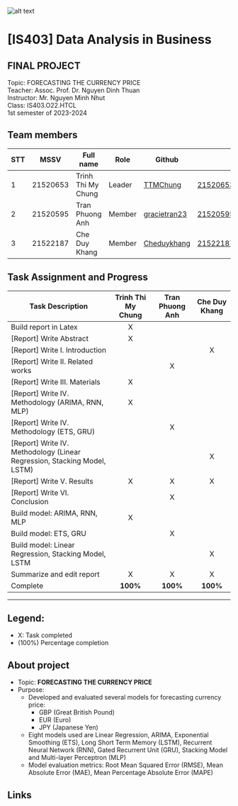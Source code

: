 ![alt text](https://camo.githubusercontent.com/3fc58d630f8f770987b3800a90372321c44dcf0000876d71ebe441f5538437e2/68747470733a2f2f692e696d6775722e636f6d2f576d4d6e5352742e706e67)

# [IS403] Data Analysis in Business
<h2>FINAL PROJECT</h2>
Topic:  FORECASTING THE CURRENCY PRICE<br>
Teacher: Assoc. Prof. Dr. Nguyen Dinh Thuan <br>
Instructor: Mr. Nguyen Minh Nhut <br>
Class: IS403.O22.HTCL<br>
1st semester of 2023-2024 <br>

## Team members
| STT | MSSV | Full name | Role | Github | Email |
| --- | --- | --- | --- | --- | --- |
| 1 | 21520653 | Trinh Thi My Chung | Leader | [TTMChung](https://github.com/TTMChung) | 21520653@gm.uit.edu.vn
| 2 | 21520595 | Tran Phuong Anh | Member | [gracietran23](https://github.com/gracietran23) | 21520595@gm.uit.edu.vn
| 3 | 21522187 | Che Duy Khang | Member | [Cheduykhang](https://github.com/Cheduykhang)| 21522187@gm.uit.edu.vn

## Task Assignment and Progress

| Task Description                                     | Trinh Thi My Chung | Tran Phuong Anh | Che Duy Khang |
|------------------------------------------------------|:------------------:|:---------------:|:-------------:|
| Build report in Latex                                | <center>X</center> | <center> </center> | <center> </center> |
| [Report] Write Abstract                              | <center>X</center> | <center> </center> | <center> </center> |
| [Report] Write I. Introduction                       | <center> </center> | <center> </center> | <center>X</center> |
| [Report] Write II. Related works                     | <center> </center> | <center>X</center> | <center> </center> |
| [Report] Write III. Materials                        | <center>X</center> | <center> </center> | <center> </center> |
| [Report] Write IV. Methodology (ARIMA, RNN, MLP)     | <center>X</center> | <center> </center> | <center> </center> |
| [Report] Write IV. Methodology (ETS, GRU)            | <center> </center> | <center>X</center> | <center> </center> |
| [Report] Write IV. Methodology (Linear Regression, Stacking Model, LSTM) | <center> </center> | <center> </center> | <center>X</center> |
| [Report] Write V. Results                            | <center>X</center> | <center>X</center> | <center>X</center> |
| [Report] Write VI. Conclusion                        | <center> </center> | <center>X</center> | <center> </center> |
| Build model: ARIMA, RNN, MLP                         | <center>X</center> | <center> </center> | <center> </center> |
| Build model: ETS, GRU                                | <center> </center> | <center>X</center> | <center> </center> |
| Build model: Linear Regression, Stacking Model, LSTM | <center> </center> | <center> </center> | <center>X</center> |
| Summarize and edit report                            | <center>X</center> | <center>X</center> | <center>X</center> |
| Complete                                             | <center>**100%**</center>    | <center>**100%**</center> | <center>**100%**</center>   |



---
## Legend:
- X: Task completed
- (100%) Percentage completion


## About  project
* Topic: **FORECASTING THE CURRENCY PRICE**
* Purpose:
  - Developed and evaluated several models for forecasting currency price:
    - GBP (Great British Pound)
    - EUR (Euro)
    - JPY (Japanese Yen)
  - Eight models used are Linear Regression, ARIMA, Exponential Smoothing (ETS), Long Short Term Memory (LSTM), Recurrent Neural Network (RNN), Gated Recurrent Unit (GRU), Stacking Model and Multi-layer Perceptron (MLP)
  - Model evaluation metrics: Root Mean Squared Error (RMSE),  Mean Absolute Error (MAE),  Mean Percentage Absolute Error (MAPE)

## Links

